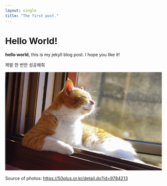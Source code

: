 ```yaml
---
layout: single
title: "The first post."
---
```


# Hello World!
**hello world**, this is my jekyll blog post.
I hope you like it!

제발 한 번만 성공해줘

![cat](./images/2022-03-02-first-post/cat.jpg)

Source of photos: https://50plus.or.kr/detail.do?id=9784213